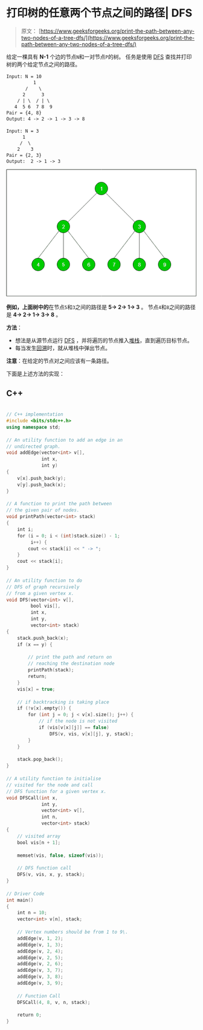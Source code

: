 # 打印树的任意两个节点之间的路径| DFS

> 原文： [https://www.geeksforgeeks.org/print-the-path-between-any-two-nodes-of-a-tree-dfs/](https://www.geeksforgeeks.org/print-the-path-between-any-two-nodes-of-a-tree-dfs/)

给定一棵具有 **N-1** 个边的节点`N`和一对节点`P`的树。 任务是使用 [DFS](http://www.geeksforgeeks.org/depth-first-traversal-for-a-graph/) 查找并打印树的两个给定节点之间的路径。

```
Input: N = 10
          1
       /    \
      2      3
    / | \  / | \
   4  5 6  7 8  9
Pair = {4, 8}
Output: 4 -> 2 -> 1 -> 3 -> 8

Input: N = 3
      1
     /  \
    2    3
Pair = {2, 3}
Output:  2 -> 1 -> 3

```

![](img/048973da0da003a46af40352b564a17a.png)

**例如，上面树中的**在节点`5`和`3`之间的路径是 **5-> 2-> 1-> 3** 。
节点`4`和`8`之间的路径是 **4-> 2-> 1-> 3-> 8** 。

**方法**：

*   想法是从源节点运行 [DFS](http://www.geeksforgeeks.org/depth-first-traversal-for-a-graph/) ，并将遍历的节点推入[堆栈](http://www.geeksforgeeks.org/stack-data-structure/)，直到遍历目标节点。
*   每当发生[回溯](http://wstackww.geeksforgeeks.org/backtracking-algorithms/)时，就从堆栈中弹出节点。

**注意**：在给定的节点对之间应该有一条路径。

下面是上述方法的实现：

## C++

```cpp

// C++ implementation 
#include <bits/stdc++.h> 
using namespace std; 

// An utility function to add an edge in an 
// undirected graph. 
void addEdge(vector<int> v[], 
             int x, 
             int y) 
{ 
    v[x].push_back(y); 
    v[y].push_back(x); 
} 

// A function to print the path between 
// the given pair of nodes. 
void printPath(vector<int> stack) 
{ 
    int i; 
    for (i = 0; i < (int)stack.size() - 1; 
         i++) { 
        cout << stack[i] << " -> "; 
    } 
    cout << stack[i]; 
} 

// An utility function to do 
// DFS of graph recursively 
// from a given vertex x. 
void DFS(vector<int> v[], 
         bool vis[], 
         int x, 
         int y, 
         vector<int> stack) 
{ 
    stack.push_back(x); 
    if (x == y) { 

        // print the path and return on 
        // reaching the destination node 
        printPath(stack); 
        return; 
    } 
    vis[x] = true; 

    // if backtracking is taking place 
    if (!v[x].empty()) { 
        for (int j = 0; j < v[x].size(); j++) { 
            // if the node is not visited 
            if (vis[v[x][j]] == false) 
                DFS(v, vis, v[x][j], y, stack); 
        } 
    } 

    stack.pop_back(); 
} 

// A utility function to initialise 
// visited for the node and call 
// DFS function for a given vertex x. 
void DFSCall(int x, 
             int y, 
             vector<int> v[], 
             int n, 
             vector<int> stack) 
{ 
    // visited array 
    bool vis[n + 1]; 

    memset(vis, false, sizeof(vis)); 

    // DFS function call 
    DFS(v, vis, x, y, stack); 
} 

// Driver Code 
int main() 
{ 
    int n = 10; 
    vector<int> v[n], stack; 

    // Vertex numbers should be from 1 to 9\. 
    addEdge(v, 1, 2); 
    addEdge(v, 1, 3); 
    addEdge(v, 2, 4); 
    addEdge(v, 2, 5); 
    addEdge(v, 2, 6); 
    addEdge(v, 3, 7); 
    addEdge(v, 3, 8); 
    addEdge(v, 3, 9); 

    // Function Call 
    DFSCall(4, 8, v, n, stack); 

    return 0; 
} 

```